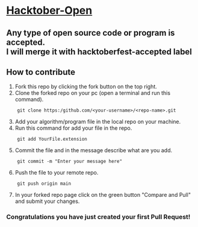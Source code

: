 # [Hacktober-Open](https://client69.github.io/Hacktober-Open/)
## Any type of open source code or program is accepted. <br> I will merge it with hacktoberfest-accepted label

## How to contribute
1) Fork this repo by clicking the fork button on the top right.
2) Clone the forked repo on your pc (open a terminal and run this command).
```
    git clone https:/github.com/<your-username>/<repo-name>.git
```
3) Add your algorithm/program file in the local repo on your machine.
4) Run this command for add your file in the repo.
```
    git add YourFile.extension
```
5) Commit the file and in the message describe what are you add.
```
    git commit -m "Enter your message here"
```
6) Push the file to your remote repo.
```
    git push origin main
```
7) In your forked repo page click on the green button "Compare and Pull" and submit your changes.

### Congratulations you have just created your first Pull Request!
